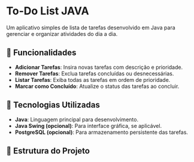 # To-Do List JAVA

Um aplicativo simples de lista de tarefas desenvolvido em Java para gerenciar e organizar atividades do dia a dia.

## 📝 Funcionalidades

- **Adicionar Tarefas**: Insira novas tarefas com descrição e prioridade.
- **Remover Tarefas**: Exclua tarefas concluídas ou desnecessárias.
- **Listar Tarefas**: Exiba todas as tarefas em ordem de prioridade.
- **Marcar como Concluído**: Atualize o status das tarefas ao concluir.

## 🚀 Tecnologias Utilizadas

- **Java**: Linguagem principal para desenvolvimento.
- **Java Swing (opcional)**: Para interface gráfica, se aplicável.
- **PostgreSQL (opcional)**: Para armazenamento persistente das tarefas.

## 📂 Estrutura do Projeto

